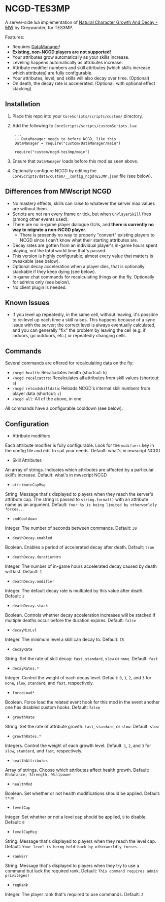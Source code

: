 # NCGD-TES3MP

A server-side lua implementation of [Natural Character Growth And Decay - MW](https://www.nexusmods.com/morrowind/mods/44967) by Greywander, for TES3MP.

Features:

* Requires [DataManager](https://github.com/tes3mp-scripts/DataManager)!
* **Existing, non-NCGD players are not supported!**
* Your attributes grow automatically as your skills increase.
* Leveling happens automatically as attributes increase.
* Attribute modifier numbers and skill attributes (which skills increase which attributes) are fully configurable.
* Your attributes, level, and skills will also decay over time. (Optional)
* On death, the decay rate is accelerated. (Optional, with optional effect stacking)

## Installation

1. Place this repo into your `CoreScripts/scripts/custom/` directory.

1. Add the following to `CoreScripts/scripts/customScripts.lua`:

        ...
        -- DataManager needs to before NCGD, like this
        DataManager = require("custom/DataManager/main")

        require("custom/ncgd-tes3mp/main")

1. Ensure that `DataManager` loads before this mod as seen above.

1. Optionally configure NCGD by editing the `CoreScripts/data/custom/__config_ncgdTES3MP.json` file (see below).

## Differences from MWscript NCGD

* No mastery effects; skills can raise to whatever the server max values are without them.
* Scripts are not ran every frame or tick, but when `OnPlayerSkill` fires (among other events used).
* There are no in-game player dialogue GUIs, and **there is currently no way to migrate a non-NCGD player**.
    * There is presently no way to properly "convert" existing players to NCGD since I can't know what their starting attributes are.
* Decay rates are gotten from an individual player's in-game hours spent playing, not the total world time that's passed.
* This version is highly configurable; almost every value that matters is tweakable (see below).
* Optional decay acceleration when a player dies, that is optionally stackable if they keep dying (see below).
* In-game chat commands for recalculating things on the fly.  Optionally for admins only (see below).
* No client plugin is needed.

## Known Issues

* If you level up repeatedly, in the same cell, without leaving, it's possible to re-level up each time a skill raises.  This happens because of a sync issue with the server; the correct level is always eventually calculated, and you can generally "fix" the problem by leaving the cell (e.g. if indoors, go outdoors, etc.) or repeatedly changing cells.

## Commands

Several commands are offered for recalculating data on the fly:

* `/ncgd health`: Recalculates health (shortcut: `h`)
* `/ncgd recalcattrs`: Recalculates all attributes from skill values (shortcut: `a`)
* `/ncgd reloadskilldata`: Reloads NCGD's internal skill numbers from player data (shortcut: `s`)
* `/ncgd all`: All of the above, in one

All commands have a configurable cooldown (see below).

## Configuration

* Attribute modifiers

Each attribute modifier is fully configurable.  Look for the `modifiers` key in the config file and edit to suit your needs.  Default: what's in mwscript NCGD

* Skill Attributes

An array of strings.  Indicates which attributes are affected by a particular skill's increase.  Default: what's in mwscript NCGD

* `attributeCapMsg`

String.  Message that's displayed to players when they reach the server's attribute cap.  The string is passed to `string.format()` with an attribute name as an argument.  Default: `Your %s is being limited by otherworldly forces...`

* `cmdCooldown`

Integer.  The number of seconds between commands.  Default: `30`

* `deathDecay.enabled`

Boolean.  Enables a period of accelerated decay after death.  Default: `true`

* `deathDecay.durationHrs`

Integer.  The number of in-game hours accelerated decay caused by death will last.  Default: `1`

* `deathDecay.modifier`

Integer.  The default decay rate is multipled by this value after death.  Default: `2`

* `deathDecay.stack`

Boolean.  Controls whether decay acceleration increases will be stacked if multiple deaths occur before the duration expires.  Default: `false`

* `decayMinLvl`

Integer.  The minimum level a skill can decay to.  Default: `15`

* `decayRate`

String.  Set the rate of skill decay: `fast`, `standard`, `slow` or `none`.  Default: `fast`

* `decayRates.*`

Integer.  Control the weight of each decay level.  Default: `0`, `1`, `2`, and `3` for `none`, `slow`, `standard`, and `fast`, respectively.

* `forceLoad*`

Boolean.  Force load the related event hook for this mod in the event another one has disabled custom hooks.  Default: `false`

* `growthRate`

String.  Set the rate of attribute growth:  `fast`, `standard`, or `slow`.  Default: `slow`

* `growthRates.*`

Integers.  Control the weight of each growth level.  Default: `1`, `2`, and `3` for `slow`, `standard`, and `fast`, respectively.

* `healthAttributes`

Array of strings.  Choose which attributes affect health growth.  Default: `Endurance, Strength, Willpower`

* `healthMod`

Boolean.  Set whether or not health modifications should be applied.  Default: `true`

* `levelCap`

Integer.  Set whether or not a level cap should be applied, `0` to disable.  Default: `0`

* `levelCapMsg`

String.  Message that's displayed to players when they reach the level cap.  Default: `Your level is being held back by otherworldly forces...`

* `rankErr`

String.  Message that's displayed to players when they try to use a command but lack the required rank.  Default: `This command requires admin privileges!`

* `reqRank`

Integer.  The player rank that's required to use commands.  Default: `2`
